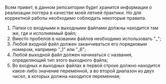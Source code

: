 Всем привет, в данном репозитории будет хранится информации о реализации логгера в качестве моей летней практики. Но для корректной работы необходимо соблюдать некоторые правила.
1) Папки со входными и выходными файлами должны находится там же, где и исполняемый файл;
2) Вместо пробелов в названии файлов необходимо использовать "_";
3) Любой входной файл должен заканчиваться его порядковым номером, например "_1" или "_6";
4) Любой выходной файл должен начинаться с названия, определяющий тип этого выходного файла;
5) Во входных и выходных файлах в первой строке должно находится какое-либо значение переменной, а во второй диапазон из двух чисел, в которых должна находится переменная;

